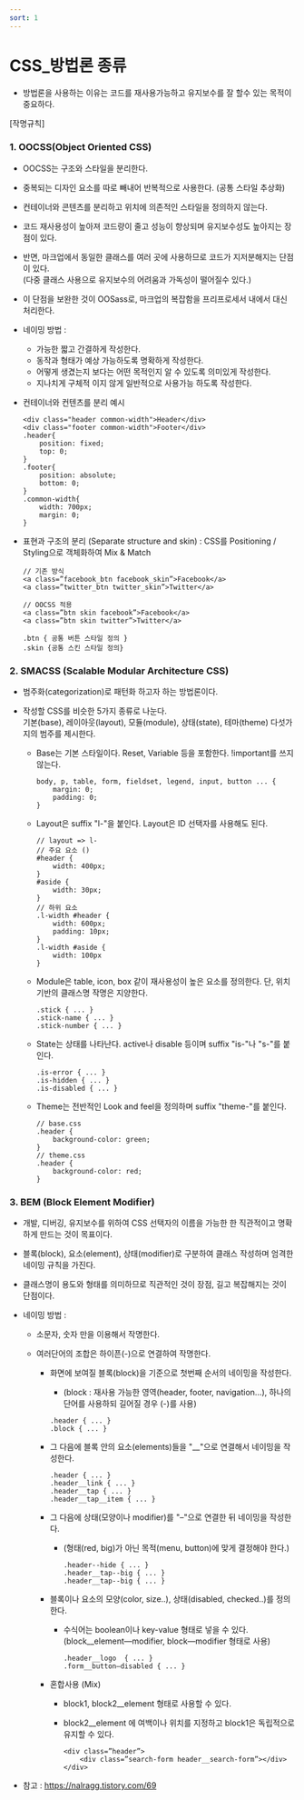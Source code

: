 ```yaml
---
sort: 1
---
```


# CSS_방법론 종류
- 방법론을 사용하는 이유는 코드를 재사용가능하고 유지보수를 잘 할수 있는 목적이 중요하다.

[작명규칙]
### 1. OOCSS(Object Oriented CSS)
  - OOCSS는 구조와 스타일을 분리한다.
  - 중복되는 디자인 요소를 따로 빼내어 반복적으로 사용한다. (공통 스타일 추상화)
  - 컨테이너와 콘텐츠를 분리하고 위치에 의존적인 스타일을 정의하지 않는다.
  - 코드 재사용성이 높아져 코드량이 줄고 성능이 향상되며 유지보수성도 높아지는 장점이 있다.
  - 반면, 마크업에서 동일한 클래스를 여러 곳에 사용하므로 코드가 지저분해지는 단점이 있다.
     <br> (다중 클래스 사용으로 유지보수의 어려움과 가독성이 떨어질수 있다.)
  - 이 단점을 보완한 것이 OOSass로, 마크업의 복잡함을 프리프로세서 내에서 대신 처리한다.

- 네이밍 방법 :
    - 가능한 짧고 간결하게 작성한다.
    - 동작과 형태가 예상 가능하도록 명확하게 작성한다.
    - 어떻게 생겼는지 보다는 어떤 목적인지 알 수 있도록 의미있게 작성한다.
    - 지나치게 구체적 이지 않게 일반적으로 사용가능 하도록 작성한다.

- 컨테이너와 컨텐츠를 분리 예시

    ```
    <div class="header common-width">Header</div>
    <div class="footer common-width">Footer</div>
    .header{
        position: fixed;
        top: 0;
    }
    .footer{
        position: absolute;
        bottom: 0;
    }
    .common-width{
        width: 700px;
        margin: 0;
    }
    ```

- 표현과 구조의 분리 (Separate structure and skin) : CSS를 Positioning / Styling으로 객체화하여 Mix & Match

    ```
    // 기존 방식
    <a class=”facebook_btn facebook_skin”>Facebook</a>
    <a class=”twitter_btn twitter_skin”>Twitter</a>

    // OOCSS 적용
    <a class=”btn skin facebook”>Facebook</a>
    <a class=”btn skin twitter”>Twitter</a>

    .btn { 공통 버튼 스타일 정의 }
    .skin {공통 스킨 스타일 정의}
    ```

### 2. SMACSS (Scalable Modular Architecture CSS)
- 범주화(categorization)로 패턴화 하고자 하는 방법론이다.
- 작성할 CSS를 비슷한 5가지 종류로 나눈다. <br>기본(base), 레이아웃(layout), 모듈(module), 상태(state), 테마(theme) 다섯가지의 범주를 제시한다.


    - Base는 기본 스타일이다. Reset, Variable 등을 포함한다. !important를 쓰지 않는다.

        ```
        body, p, table, form, fieldset, legend, input, button ... {
            margin: 0;
            padding: 0;
        }
        ```

    - Layout은 suffix "l-"을 붙인다. Layout은 ID 선택자를 사용해도 된다.

        ```
        // layout => l-
        // 주요 요소 ()
        #header {
            width: 400px;
        }
        #aside {
            width: 30px;
        }
        // 하위 요소
        .l-width #header {
            width: 600px;
            padding: 10px;
        }
        .l-width #aside {
            width: 100px
        }
        ```

    - Module은 table, icon, box 같이 재사용성이 높은 요소를 정의한다. 단, 위치기반의 클래스명 작명은 지양한다.

        ```
        .stick { ... }
        .stick-name { ... }
        .stick-number { ... }
        ```

    - State는 상태를 나타난다. active나 disable 등이며 suffix "is-"나 "s-"를 붙인다.

        ```
        .is-error { ... }
        .is-hidden { ... }
        .is-disabled { ... }
        ```

    - Theme는 전반적인 Look and feel을 정의하며 suffix "theme-"를 붙인다.

        ```
        // base.css
        .header {
            background-color: green;
        }
        // theme.css
        .header {
            background-color: red;
        }
        ```

### 3. BEM (Block Element Modifier)

- 개발, 디버깅, 유지보수를 위하여 CSS 선택자의 이름을 가능한 한 직관적이고 명확하게 만드는 것이 목표이다.
- 블록(block), 요소(element), 상태(modifier)로 구분하여 클래스 작성하며 엄격한 네이밍 규칙을 가진다.
- 클래스명이 용도와 형태를 의미하므로 직관적인 것이 장점, 길고 복잡해지는 것이 단점이다.

- 네이밍 방법 :
  - 소문자, 숫자 만을 이용해서 작명한다.
  - 여러단어의 조합은 하이픈(-)으로 연결하여 작명한다.


    - 화면에 보여질 블록(block)을 기준으로 첫번째 순서의 네이밍을 작성한다.
      - (block : 재사용 가능한 영역(header, footer, navigation…), 하나의 단어를 사용하되 길어질 경우 (-)를 사용)

      ```
      .header { ... }
      .block { ... }
      ```

    - 그 다음에 블록 안의 요소(elements)들을 "__"으로 연결해서 네이밍을 작성한다.

        ```
        .header { ... }
        .header__link { ... }
        .header__tap { ... }
        .header__tap__item { ... }
        ```

    - 그 다음에 상태(모양이나 modifier)를 "–"으로 연결한 뒤 네이밍을 작성한다.
      - (형태(red, big)가 아닌 목적(menu, button)에 맞게 결정해야 한다.)

        ```
        .header--hide { ... }
        .header__tap--big { ... }
        .header__tap--big { ... }
        ```

    - 블록이나 요소의 모양(color, size..), 상태(disabled, checked..)를 정의한다.
      - 수식어는 boolean이나 key-value 형태로 넣을 수 있다. (block__element—modifier, block—modifier 형태로 사용)

        ```
        .header__logo  { ... }
        .form__button–disabled { ... }
        ```

    - 혼합사용 (Mix)
      - block1, block2__element 형태로 사용할 수 있다.
      - block2__element 에 여백이나 위치를 지정하고 block1은 독립적으로 유지할 수 있다.

        ```
        <div class=”header”>
            <div class=”search-form header__search-form”></div>
        </div>
        ```


* 참고 : https://nalragg.tistory.com/69


